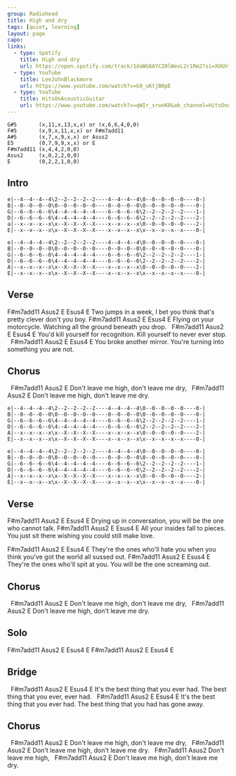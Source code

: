 ```yaml
---
group: Radiohead
title: High and dry
tags: [quiet, learning]
layout: page
capo: 
links: 
  - type: Spotify
    title: High and dry
    url: https://open.spotify.com/track/1daWG6AYC20lWevL2r1Rm2?si=XUGhtdNtS9-JuKhCvaV9NQ
  - type: YouTube
    title: LeeJohnBlackmore
    url: https://www.youtube.com/watch?v=G9_uKtjB0pE
  - type: YouTube
    title: HitsOnAcousticGuitar
    url: https://www.youtube.com/watch?v=qWIr_srwvK0&ab_channel=HitsOnAcousticGuitar
---
```


```chordpro
G#5       (x,11,x,13,x,x) or (x,6,6,4,0,0)
F#5       (x,9,x,11,x,x) or F#m7add11
A#5       (x,7,x,9,x,x) or Asus2
E5        (0,7,9,9,x,x) or E
F#m7add11 (x,4,4,2,0,0)
Asus2     (x,0,2,2,0,0)
E         (0,2,2,1,0,0)
```

## Intro

```chordpro
e|--4--4--4--4\2--2--2--2--2----4--4--4--4\0--0--0--0--0----0-|
B|--0--0--0--0\0--0--0--0--0----0--0--0--0\0--0--0--0--0----0-|
G|--6--6--6--6\4--4--4--4--4----6--6--6--6\2--2--2--2--2----1-|
D|--6--6--6--6\4--4--4--4--4----6--6--6--6\2--2--2--2--2----2-|
a|--x--x--x--x\x--X--X--X--X----x--x--x--x\0--0--0--0--0----2-|
E|--x--x--x--x\x--X--X--X--X----x--x--x--x\x--x--x--x--x----0-|

e|--4--4--4--4\2--2--2--2--2----4--4--4--4\0--0--0--0--0----0-|
B|--0--0--0--0\0--0--0--0--0----0--0--0--0\0--0--0--0--0----0-|
G|--6--6--6--6\4--4--4--4--4----6--6--6--6\2--2--2--2--2----1-|
D|--6--6--6--6\4--4--4--4--4----6--6--6--6\2--2--2--2--2----2-|
A|--x--x--x--x\x--X--X--X--X----x--x--x--x\0--0--0--0--0----2-|
E|--x--x--x--x\x--X--X--X--X----x--x--x--x\x--x--x--x--x----0-|
```

## Verse

F#m7add11                       Asus2                               E     Esus4   E
Two jumps in a week, I bet you think that's pretty clever don't you boy.
F#m7add11                   Asus2                              E        Esus4   E
Flying on your motorcycle. Watching all the ground beneath you drop.
&nbsp;     F#m7add11                      Asus2                        E     Esus4   E
You'd kill yourself for recognition. Kill yourself to never ever stop.
&nbsp;   F#m7add11                     Asus2                         E      Esus4   E
You broke another mirror. You're turning into something you are not.

## Chorus

&nbsp;             F#m7add11 Asus2                E
Don't leave me high,     don't leave me dry,
&nbsp;             F#m7add11 Asus2                E
Don't leave me high,     don't leave me dry.

```chordpro
e|--4--4--4--4\2--2--2--2--2----4--4--4--4\0--0--0--0--0----0-|
B|--0--0--0--0\0--0--0--0--0----0--0--0--0\0--0--0--0--0----0-|
G|--6--6--6--6\4--4--4--4--4----6--6--6--6\2--2--2--2--2----1-|
D|--6--6--6--6\4--4--4--4--4----6--6--6--6\2--2--2--2--2----2-|
A|--x--x--x--x\x--X--X--X--X----x--x--x--x\0--0--0--0--0----2-|
E|--x--x--x--x\x--X--X--X--X----x--x--x--x\x--x--x--x--x----0-|

e|--4--4--4--4\2--2--2--2--2----4--4--4--4\0--0--0--0--0----0-|
B|--0--0--0--0\0--0--0--0--0----0--0--0--0\0--0--0--0--0----0-|
G|--6--6--6--6\4--4--4--4--4----6--6--6--6\2--2--2--2--2----1-|
D|--6--6--6--6\4--4--4--4--4----6--6--6--6\2--2--2--2--2----2-|
A|--x--x--x--x\x--X--X--X--X----x--x--x--x\0--0--0--0--0----2-|
E|--x--x--x--x\x--X--X--X--X----x--x--x--x\x--x--x--x--x----0-|
```

## Verse

F#m7add11                   Asus2                          E        Esus4   E
Drying up in conversation, you will be the one who cannot talk.
F#m7add11                         Asus2                                       E          Esus4  E
All your insides fall to pieces. You just sit there wishing you could still make love.

F#m7add11                                  Asus2                             E         Esus4   E
They're the ones who'll hate you when you think you've got the world all sussed out.
F#m7add11                             Asus2                        E      Esus4   E
They're the ones who'll spit at you. You will be the one screaming out.

## Chorus

&nbsp;             F#m7add11 Asus2                E
Don't leave me high,     don't leave me dry,
&nbsp;             F#m7add11 Asus2                E
Don't leave me high,     don't leave me dry.

## Solo

F#m7add11  Asus2       E      Esus4   E
F#m7add11  Asus2       E      Esus4   E

## Bridge

&nbsp;        F#m7add11                     Asus2                             E        Esus4   E
It's the best thing that you ever had.  The best thing that you ever, ever had.
&nbsp;        F#m7add11                     Asus2                               E        Esus4   E
It's the best thing that you ever had. The best thing that you had has gone away.

## Chorus

&nbsp;             F#m7add11 Asus2             E
Don't leave me high,     don't leave me dry,
&nbsp;             F#m7add11 Asus2             E
Don't leave me high,     don't leave me dry.
&nbsp;             F#m7add11 Asus2
Don't leave me high,
&nbsp;             F#m7add11 Asus2             E
Don't leave me high,     don't leave me dry.
